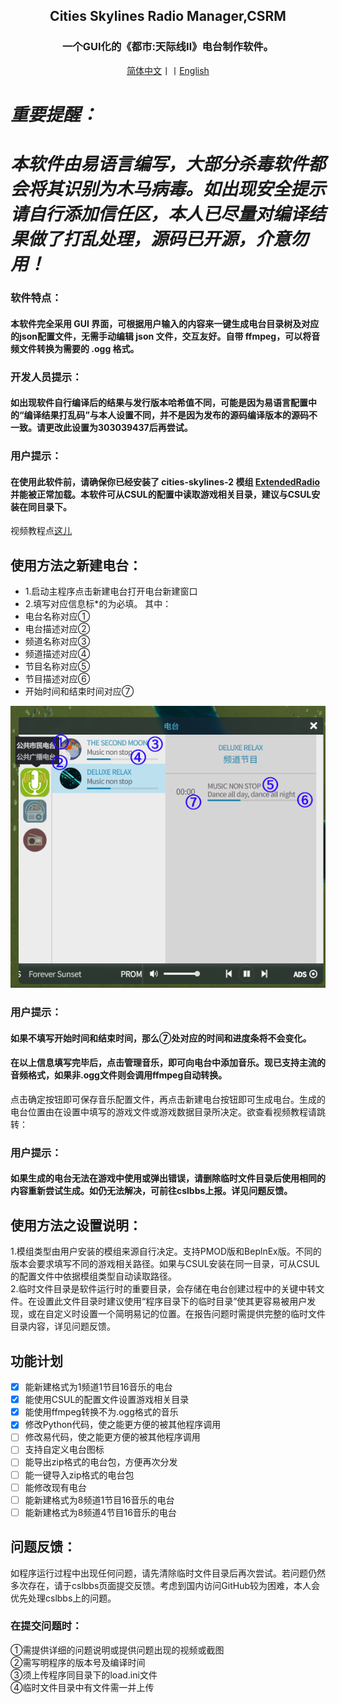 <div align="center">

<h2>Cities Skylines Radio Manager,CSRM</h2>
<h3>一个GUI化的《都市:天际线Ⅱ》电台制作软件。<br></h3>
<a href="https://github.com/jslxxgyy/CSRM/blob/main/docs/cn/READMD.md">简体中文</a>丨丨<a href="https://github.com/jslxxgyy/CSRM/blob/main/docs/en/Readme.md">English</a>

</div>

# ***重要提醒：***<br>
# ***本软件由易语言编写，大部分杀毒软件都会将其识别为木马病毒。如出现安全提示请自行添加信任区，本人已尽量对编译结果做了打乱处理，源码已开源，介意勿用！***<br>

### 软件特点：
#### 本软件完全采用 GUI 界面，可根据用户输入的内容来一键生成电台目录树及对应的json配置文件，无需手动编辑 json 文件，交互友好。自带 ffmpeg，可以将音频文件转换为需要的 .ogg 格式。
### 开发人员提示：
#### 如出现软件自行编译后的结果与发行版本哈希值不同，可能是因为易语言配置中的“编译结果打乱码”与本人设置不同，并不是因为发布的源码编译版本的源码不一致。请更改此设置为303039437后再尝试。<br>
### 用户提示：
#### 在使用此软件前，请确保你已经安装了 cities-skylines-2 模组 [ExtendedRadio](https://www.cslbbs.net/resources/extendedradio.326/)并能被正常加载。本软件可从CSUL的配置中读取游戏相关目录，建议与CSUL安装在同目录下。<br>
视频教程点[这儿](https://www.bilibili.com/video/BV1Hvh1evEuw/)
## 使用方法之新建电台：<br>
- 1.启动主程序点击新建电台打开电台新建窗口<br>
- 2.填写对应信息标*的为必填。
其中：<br>
- 电台名称对应①<br>
- 电台描述对应②<br>
- 频道名称对应③<br>
- 频道描述对应④<br>
- 节目名称对应⑤<br>
- 节目描述对应⑥<br>
- 开始时间和结束时间对应⑦<br>

<div align="center">
  
<img  src="https://raw.githubusercontent.com/jslxxgyy/CSRM/main/docs/network.png" alt="这就是一张图片" >

</div>

### 用户提示：
#### 如果不填写开始时间和结束时间，那么⑦处对应的时间和进度条将不会变化。<br>
#### 在以上信息填写完毕后，点击管理音乐，即可向电台中添加音乐。现已支持主流的音频格式，如果非.ogg文件则会调用ffmpeg自动转换。<br>
点击确定按钮即可保存音乐配置文件，再点击新建电台按钮即可生成电台。生成的电台位置由在设置中填写的游戏文件或游戏数据目录所决定。欲查看视频教程请跳转：<br>
### 用户提示：
#### 如果生成的电台无法在游戏中使用或弹出错误，请删除临时文件目录后使用相同的内容重新尝试生成。如仍无法解决，可前往cslbbs上报。详见问题反馈。<br>
## 使用方法之设置说明：<br>
1.模组类型由用户安装的模组来源自行决定。支持PMOD版和BeplnEx版。不同的版本会要求填写不同的游戏相关路径。如果与CSUL安装在同一目录，可从CSUL的配置文件中依据模组类型自动读取路径。<br>
2.临时文件目录是软件运行时的重要目录，会存储在电台创建过程中的关键中转文件。在设置此文件目录时建议使用“程序目录下的临时目录”使其更容易被用户发现，或在自定义时设置一个简明易记的位置。在报告问题时需提供完整的临时文件目录内容，详见问题反馈。<br>
## 功能计划<br>
- [x] 能新建格式为1频道1节目16音乐的电台<br>
- [x] 能使用CSUL的配置文件设置游戏相关目录<br>
- [x] 能使用ffmpeg转换不为.ogg格式的音乐<br>
- [x] 修改Python代码，使之能更方便的被其他程序调用<br>
- [ ] 修改易代码，使之能更方便的被其他程序调用<br>
- [ ] 支持自定义电台图标
- [ ] 能导出zip格式的电台包，方便再次分发<br>
- [ ] 能一键导入zip格式的电台包<br>
- [ ] 能修改现有电台<br>
- [ ] 能新建格式为8频道1节目16音乐的电台<br>
- [ ] 能新建格式为8频道4节目16音乐的电台<br>
## 问题反馈：<br>
如程序运行过程中出现任何问题，请先清除临时文件目录后再次尝试。若问题仍然多次存在，请于cslbbs页面提交反馈。考虑到国内访问GitHub较为困难，本人会优先处理cslbbs上的问题。<br>
### 在提交问题时：
①需提供详细的问题说明或提供问题出现的视频或截图<br>
②需写明程序的版本号及编译时间<br>
③须上传程序同目录下的load.ini文件<br>
④临时文件目录中有文件需一并上传<br>
